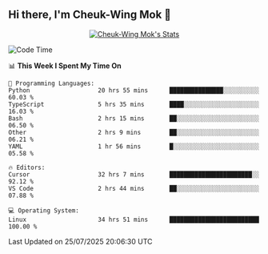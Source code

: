 ## Hi there, I'm Cheuk-Wing Mok 👋

<!--
**mozro0327/mozro0327** is a ✨ _special_ ✨ repository because its `README.md` (this file) appears on your GitHub profile.

Here are some ideas to get you started:

- 🔭 I’m currently working on ...
- 🌱 I’m currently learning ...
- 👯 I’m looking to collaborate on ...
- 🤔 I’m looking for help with ...
- 💬 Ask me about ...
- 📫 How to reach me: ...
- 😄 Pronouns: ...
- ⚡ Fun fact: ...
-->

<p align="center">
  <a href="https://github.com/mozro0327" class="rich-diff-level-one">
    <img src="https://github-readme-stats.vercel.app/api?username=mozro0327&title_color=333&text_color=777" alt="Cheuk-Wing Mok's Stats" >
    <!-- &hide=issues
    <img src="https://github-readme-stats.vercel.app/api?username=mozro0327&hide=issues&title_color=333&text_color=777" alt="Cheuk-Wing Mok's Stats" >
    -->
  </a>
</p>

<!--START_SECTION:waka-->
![Code Time](http://img.shields.io/badge/Code%20Time-3%2C647%20hrs%2027%20mins-blue)

📊 **This Week I Spent My Time On** 

```text
💬 Programming Languages: 
Python                   20 hrs 55 mins      ███████████████░░░░░░░░░░   60.03 % 
TypeScript               5 hrs 35 mins       ████░░░░░░░░░░░░░░░░░░░░░   16.03 % 
Bash                     2 hrs 15 mins       ██░░░░░░░░░░░░░░░░░░░░░░░   06.50 % 
Other                    2 hrs 9 mins        ██░░░░░░░░░░░░░░░░░░░░░░░   06.21 % 
YAML                     1 hr 56 mins        █░░░░░░░░░░░░░░░░░░░░░░░░   05.58 % 

🔥 Editors: 
Cursor                   32 hrs 7 mins       ███████████████████████░░   92.12 % 
VS Code                  2 hrs 44 mins       ██░░░░░░░░░░░░░░░░░░░░░░░   07.88 % 

💻 Operating System: 
Linux                    34 hrs 51 mins      █████████████████████████   100.00 % 
```


 Last Updated on 25/07/2025 20:06:30 UTC
<!--END_SECTION:waka-->
